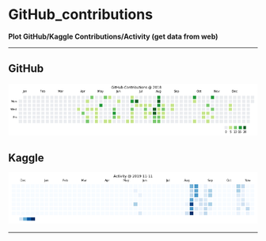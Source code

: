 # GitHub_contributions

**Plot GitHub/Kaggle Contributions/Activity (get data from web)**

---

## GitHub

![](./GitHub_Contributions_2018.png)

## Kaggle
![](./Kaggle_Activity_2019.png)

---
